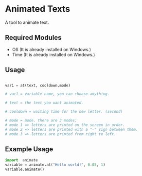 # Animated Texts
A tool to animate text.


## Required Modules
- OS (It is already installed on Windows.)
- Time (It is already installed on Windows.)


## Usage
```python

var1 = at(text, cooldown,mode)

# var1 = variable name, you can choose anything.

# text = the text you want animated.

# cooldown = waiting time for the new letter. (second)

# mode = mode. there are 3 modes:
# mode 1 => letters are printed on the screen in order.
# mode 2 => letters are printed with a "-" sign between them.
# mode 3 => letters are printed from right to left.

```

## Example Usage
```python
import  animate
variable = animate.at("Hello world!", 0.05, 1)
variable.animate()
```
